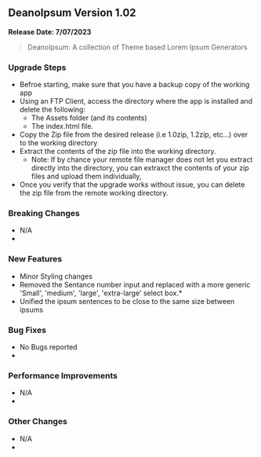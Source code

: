 ## DeanoIpsum Version 1.02
**Release Date: 7/07/2023**

> DeanoIpsum: A collection of Theme based Lorem Ipsum Generators

### Upgrade Steps
* Befroe starting, make sure that you have a backup copy of the working app
* Using an FTP Client, access the directory where the app is installed and delete the following:
  * The Assets folder (and its contents)
  * The index.html file.
* Copy the Zip file from the desired release (i.e 1.0zip, 1.2zip, etc...) over to the working directory
* Extract the contents of the zip file into the working directory.
  * Note: If by chance your remote file manager does not let you extract directly into the directory, you can extraxct the contents of your zip files and upload them individually,
* Once you verify that the upgrade works without issue, you can delete the zip file from the remote working directory.

### Breaking Changes
* N/A
* 

### New Features
* Minor Styling changes
* Removed the Sentance number input and replaced with a more generic 'Small', 'medium', 'large', 'extra-large' select box.* 
* Unified the ipsum sentences to be close to the same size between ipsums

### Bug Fixes
* No Bugs reported
* 

### Performance Improvements
* N/A
* 

### Other Changes
* N/A
* 

